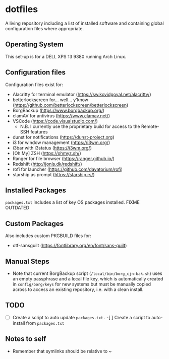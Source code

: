 # dotfiles

A living repository including a list of installed software and containing global configuration files where appropriate.

## Operating System

This set-up is for a DELL XPS 13 9380 running Arch Linux.

## Configuration files

Configuration files exist for:

- Alacritty for terminal emulator (https://sw.kovidgoyal.net/alacritty/)
- betterlockscreen for... well... y'know (https://github.com/betterlockscreen/betterlockscreen)
- BorgBackup (https://www.borgbackup.org/)
- clamAV for antivirus (https://www.clamav.net/)
- VSCode (https://code.visualstudio.com/)
  - N.B. I currently use the proprietary build for access to the Remote-SSH features
- dunst for notifications (https://dunst-project.org)
- i3 for window management (https://i3wm.org/)
- i3bar with i3status (https://i3wm.org/)
- [Oh My] ZSH (https://ohmyz.sh/)
- Ranger for file browser (https://ranger.github.io/)
- Redshift (http://jonls.dk/redshift/)
- rofi for launcher (https://github.com/davatorium/rofi)
- starship as prompt (https://starship.rs/)

## Installed Packages

`packages.txt` includes a list of key OS packages installed. FIXME OUTDATED

## Custom Packages

Also includes custom PKGBUILD files for:

- otf-sansguilt (https://fontlibrary.org/en/font/sans-guilt)

## Manual Steps

- Note that current BorgBackup script (`/local/bin/borg_cjn-bak.sh`) uses an empty passphrase and a local file key, which is automatically created in `config/borg/keys` for new systems but must be manually copied across to access an existing repository, i.e. with a clean install.

## TODO

-[ ] Create a script to auto update `packages.txt.` -[ ] Create a script to auto-install from `packages.txt`

## Notes to self

- Remember that symlinks should be relative to ~
